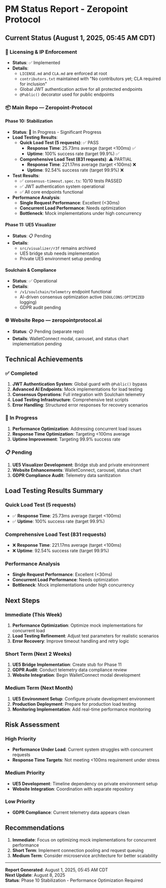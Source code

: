 # PM Status Report - Zeropoint Protocol

## Current Status (August 1, 2025, 05:45 AM CDT)

### 🔐 **Licensing & IP Enforcement**
- **Status**: ✅ Implemented
- **Details**: 
  - `LICENSE.md` and `CLA.md` are enforced at root
  - `contributors.txt` maintained with "No contributors yet; CLA required for inclusion"
  - Global JWT authentication active for all protected endpoints
  - `@Public()` decorator used for public endpoints

### 📦 **Main Repo — Zeropoint-Protocol**

#### **Phase 10: Stabilization**
- **Status**: 🔄 In Progress - Significant Progress
- **Load Testing Results**:
  - **Quick Load Test (5 requests)**: ✅ PASS
    - **Response Time**: 25.73ms average (target <100ms) ✅
    - **Uptime**: 100% success rate (target 99.9%) ✅
  - **Comprehensive Load Test (831 requests)**: ⚠️ PARTIAL
    - **Response Time**: 221.17ms average (target <100ms) ❌
    - **Uptime**: 92.54% success rate (target 99.9%) ❌
- **Test Results**:
  - ✅ `consensus-timeout.spec.ts`: 10/10 tests PASSED
  - ✅ JWT authentication system operational
  - ✅ All core endpoints functional
- **Performance Analysis**:
  - **Single Request Performance**: Excellent (<30ms)
  - **Concurrent Load Performance**: Needs optimization
  - **Bottleneck**: Mock implementations under high concurrency

#### **Phase 11: UE5 Visualizer**
- **Status**: 📋 Pending
- **Details**: 
  - `src/visualizer/r3f` remains archived
  - UE5 bridge stub needs implementation
  - Private UE5 environment setup pending

#### **Soulchain & Compliance**
- **Status**: ✅ Operational
- **Details**:
  - `/v1/soulchain/telemetry` endpoint functional
  - AI-driven consensus optimization active (`SOULCONS:OPTIMIZED` logging)
  - GDPR audit pending

### 🌐 **Website Repo — zeropointprotocol.ai**
- **Status**: 📋 Pending (separate repo)
- **Details**: WalletConnect modal, carousel, and status chart implementation pending

## Technical Achievements

### ✅ **Completed**
1. **JWT Authentication System**: Global guard with `@Public()` bypass
2. **Advanced AI Endpoints**: Mock implementations for load testing
3. **Consensus Operations**: Full integration with Soulchain telemetry
4. **Load Testing Infrastructure**: Comprehensive test scripts
5. **Error Handling**: Structured error responses for recovery scenarios

### 🔄 **In Progress**
1. **Performance Optimization**: Addressing concurrent load issues
2. **Response Time Optimization**: Targeting <100ms average
3. **Uptime Improvement**: Targeting 99.9% success rate

### 📋 **Pending**
1. **UE5 Visualizer Development**: Bridge stub and private environment
2. **Website Enhancements**: WalletConnect, carousel, status chart
3. **GDPR Compliance Audit**: Telemetry data sanitization

## Load Testing Results Summary

### **Quick Load Test (5 requests)**
- ✅ **Response Time**: 25.73ms average (target <100ms)
- ✅ **Uptime**: 100% success rate (target 99.9%)

### **Comprehensive Load Test (831 requests)**
- ❌ **Response Time**: 221.17ms average (target <100ms)
- ❌ **Uptime**: 92.54% success rate (target 99.9%)

### **Performance Analysis**
- **Single Request Performance**: Excellent (<30ms)
- **Concurrent Load Performance**: Needs optimization
- **Bottleneck**: Mock implementations under high concurrency

## Next Steps

### **Immediate (This Week)**
1. **Performance Optimization**: Optimize mock implementations for concurrent load
2. **Load Testing Refinement**: Adjust test parameters for realistic scenarios
3. **Error Recovery**: Improve timeout handling and retry logic

### **Short Term (Next 2 Weeks)**
1. **UE5 Bridge Implementation**: Create stub for Phase 11
2. **GDPR Audit**: Conduct telemetry data compliance review
3. **Website Integration**: Begin WalletConnect modal development

### **Medium Term (Next Month)**
1. **UE5 Environment Setup**: Configure private development environment
2. **Production Deployment**: Prepare for production load testing
3. **Monitoring Implementation**: Add real-time performance monitoring

## Risk Assessment

### **High Priority**
- **Performance Under Load**: Current system struggles with concurrent requests
- **Response Time Targets**: Not meeting <100ms requirement under stress

### **Medium Priority**
- **UE5 Development**: Timeline dependency on private environment setup
- **Website Integration**: Coordination with separate repository

### **Low Priority**
- **GDPR Compliance**: Current telemetry data appears clean

## Recommendations

1. **Immediate**: Focus on optimizing mock implementations for concurrent performance
2. **Short Term**: Implement connection pooling and request queuing
3. **Medium Term**: Consider microservice architecture for better scalability

---

**Report Generated**: August 1, 2025, 05:45 AM CDT  
**Next Update**: August 8, 2025  
**Status**: Phase 10 Stabilization - Performance Optimization Required 
